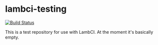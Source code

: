 # lambci-testing
[![Build Status](https://s3-us-west-2.amazonaws.com/lambci-buildresults-1jypnkwn2hxzl/gh/Calrion/lambci-testing/branches/master/946b759001dc34eca75116f483d65132.svg)](https://s3-us-west-2.amazonaws.com/lambci-buildresults-1jypnkwn2hxzl/gh/Calrion/lambci-testing/branches/master/176ca227151e8a26d9f8c5e3692347dc.html)

This is a test repository for use with LambCI. At the moment it's basically empty.
